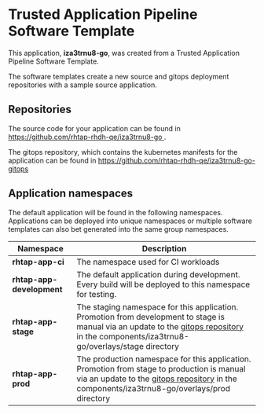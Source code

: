 # Trusted Application Pipeline Software Template

This application, **iza3trnu8-go**, was created from a Trusted Application Pipeline Software Template.

The software templates create a new source and gitops deployment repositories with a sample source application. 

## Repositories

The source code for your application can be found in [https://github.com/rhtap-rhdh-qe/iza3trnu8-go ](https://github.com/rhtap-rhdh-qe/iza3trnu8-go ).
 
The gitops repository, which contains the kubernetes manifests for the application can be found in 
[https://github.com/rhtap-rhdh-qe/iza3trnu8-go-gitops ](https://github.com/rhtap-rhdh-qe/iza3trnu8-go-gitops ) 

## Application namespaces 

The default application will be found in the following namespaces. Applications can be deployed into unique namespaces or multiple software templates can also bet generated into the same group namespaces.  

|  Namespace   |  Description   |  
| -------- | -------- |
| **rhtap-app-ci** | The namespace used for CI workloads |
| **rhtap-app-development** | The default application during development. Every build will be deployed to this namespace for testing. |
| **rhtap-app-stage** | The staging namespace for this application. Promotion from development to stage is manual via an update to the [gitops repository](https://github.com/rhtap-rhdh-qe/iza3trnu8-go-gitops ) in the components/iza3trnu8-go/overlays/stage directory |
| **rhtap-app-prod** | The production namespace for this application. Promotion from stage to production is manual via an update to the [gitops repository](https://github.com/rhtap-rhdh-qe/iza3trnu8-go-gitops ) in the components/iza3trnu8-go/overlays/prod directory |
